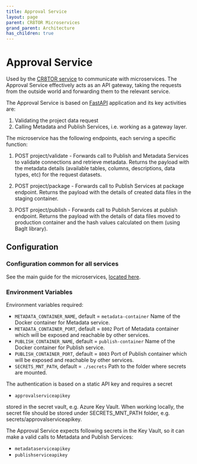 ```yaml
---
title: Approval Service
layout: page
parent: CR8TOR Microservices 
grand_parent: Architecture
has_children: true
---
```


# Approval Service

Used by the [CR8TOR service](https://github.com/lsc-sde-crates/CR8TOR) to communicate with microservices. The Approval Service effectively acts as an API gateway, taking the requests from the outside world and forwarding them to the relevant service.

The Approval Service is based on [FastAPI](https://fastapi.tiangolo.com/) application and its key activities are:

1. Validating the project data request  
2. Calling Metadata and Publish Services, i.e. working as a gateway layer.

The microservice has the following endpoints, each serving a specific function:

1. POST project/validate - Forwards call to Publish and Metadata Services to validate connections and retrieve metadata. Returns the payload with the metadata details (available tables, columns, descriptions, data types, etc) for the request datasets.

2. POST project/package - Forwards call to Publish Services at package endpoint. Returns the payload with the details of created data files in the staging container.

3. POST project/publish - Forwards call to Publish Services at publish endpoint. Returns the payload with the details of data files moved to production container and the hash values calculated on them (using BagIt library).

## Configuration

### Configuration common for all services

See the main guide for the microservices, [located here](../../docs/services.md).

### Environment Variables

Environment variables required:

- `METADATA_CONTAINER_NAME`, default = `metadata-container`
  Name of the Docker container for Metadata service.
- `METADATA_CONTAINER_PORT`, default = `8002`
  Port of Metadata container which will be exposed and reachable by other services.
- `PUBLISH_CONTAINER_NAME`, default = `publish-container`
  Name of the Docker container for Publish service.
- `PUBLISH_CONTAINER_PORT`, default = `8003`
  Port of Publish container which will be exposed and reachable by other services.
- `SECRETS_MNT_PATH`, default = `./secrets`
  Path to the folder where secrets are mounted.

The authentication is based on a static API key and requires a secret

- `approvalserviceapikey`

stored in the secret vault, e.g. Azure Key Vault. When working locally, the secret file should be stored under SECRETS_MNT_PATH folder, e.g. secrets/approvalserviceapikey.

The Approval Service expects following secrets in the Key Vault, so it can make a valid calls to Metadata and Publish Services:

- `metadataserviceapikey`
- `publishserviceapikey`

